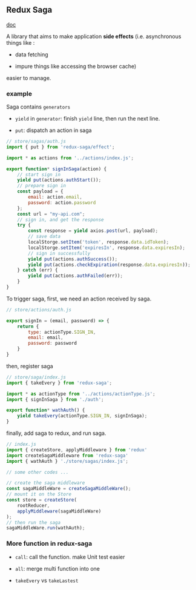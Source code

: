 ## Redux Saga

[doc](https://redux-saga.js.org/)

A library that aims to make application **side effects** (i.e. asynchronous things like : 

* data fetching

* impure things like accessing the browser cache) 

easier to manage.

### example

Saga contains `generators`

* `yield` in `generator`: finish `yield` line, then run the next line.

* `put`: dispatch an action in saga

```javascript
// store/sagas/auth.js
import { put } from 'redux-saga/effect';

import * as actions from '../actions/index.js';

export function* signInSaga(action) {
    // start sign in
    yield put(actions.authStart());
    // prepare sign in
    const payload = {
        email: action.email,
        password: action.password
    };
    const url = "my-api.com";
    // sign in, and get the response
    try {
        const response = yield axios.post(url, payload);
        // save data
        localStorge.setItem('token', response.data.idToken);
        localStorge.setItem('expiresIn', response.data.expiresIn);
        // sign in successfully
        yield put(actions.authSuccess());
        yield put(actions.checkExpiration(response.data.expiresIn));
    } catch (err) {
        yield put(actions.authFailed(err)); 
    }
}
```

To trigger saga, first, we need an action received by saga.

```javascript
// store/actions/auth.js

export signIn = (email, password) => {
    return {
        type: actionType.SIGN_IN,
        email: email,
        password: password
    }
}
```

then, register saga

```javascript
// store/saga/index.js
import { takeEvery } from 'redux-saga';

import * as actionType from '../actions/actionType.js';
import { signInSaga } from './auth';

export function* wathAuth() {
    yield takeEvery(actionType.SIGN_IN, signInSaga);
}
```

finally, add saga to redux, and run saga.

```javascript
// index.js
import { createStore, applyMiddleware } from 'redux'
import createSagaMiddleware from 'redux-saga'
import { wathAuth } './store/sagas/index.js';

// some other codes ...

// create the saga middleware
const sagaMiddleWare = createSagaMiddleWare();
// mount it on the Store
const store = createStore(
    rootReducer,
    applyMiddleware(sagaMiddleWare)
);
// then run the saga
sagaMiddleWare.run(wathAuth);
```

### More function in redux-saga

* `call`: call the function. make Unit test easier

* `all`: merge multi function into one

* `takeEvery` vs `takeLastest`